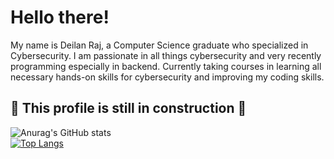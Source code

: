 # Hello there!
My name is Deilan Raj, a Computer Science graduate who specialized in Cybersecurity. I am passionate in all things cybersecurity and very recently programming especially in backend. Currently taking courses in learning all necessary hands-on skills for cybersecurity and improving my coding skills. <br />

## :mega: This profile is still in construction :mega: <br />
![Anurag's GitHub stats](https://github-readme-stats.vercel.app/api?username=r00khaCk&show_icons=true&theme=onedark&hide=contribs,prs,issues) <br />
[![Top Langs](https://github-readme-stats.vercel.app/api/top-langs/?username=r00khaCk&layout=compact&theme=onedark)](https://github.com/anuraghazra/github-readme-stats)


